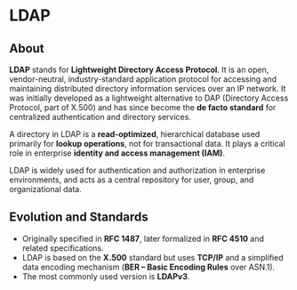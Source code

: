 # LDAP

## About

**LDAP** stands for **Lightweight Directory Access Protocol**. It is an open, vendor-neutral, industry-standard application protocol for accessing and maintaining distributed directory information services over an IP network. It was initially developed as a lightweight alternative to DAP (Directory Access Protocol, part of X.500) and has since become the **de facto standard** for centralized authentication and directory services.

A directory in LDAP is a **read-optimized**, hierarchical database used primarily for **lookup operations**, not for transactional data. It plays a critical role in enterprise **identity and access management (IAM)**.

LDAP is widely used for authentication and authorization in enterprise environments, and acts as a central repository for user, group, and organizational data.

## Evolution and Standards

* Originally specified in **RFC 1487**, later formalized in **RFC 4510** and related specifications.
* LDAP is based on the **X.500** standard but uses **TCP/IP** and a simplified data encoding mechanism (**BER – Basic Encoding Rules** over ASN.1).
* The most commonly used version is **LDAPv3**.





